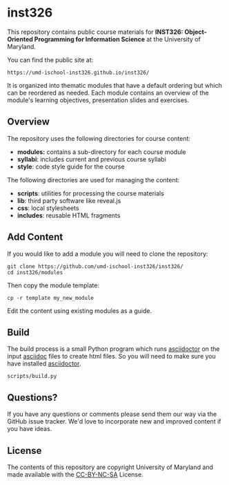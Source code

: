 # inst326

This repository contains public course materials for **INST326: Object-Oriented Programming for Information Science** at the University of Maryland.

You can find the public site at:

    https://umd-ischool-inst326.github.io/inst326/

It is organized into thematic modules that have a default ordering but which can be reordered as needed. Each module contains an overview of the module's  learning objectives, presentation slides and exercises.

## Overview

The repository uses the following directories for course content:

* **modules:** contains a sub-directory for each course module
* **syllabi**: includes current and previous course syllabi
* **style**: code style guide for the course

The following directories are used for managing the content:

* **scripts**: utilities for processing the course materials
* **lib**: third party software like reveal.js
* **css**: local stylesheets
* **includes**: reusable HTML fragments

## Add Content

If you would like to add a module you will need to clone the repository:

    git clone https://github.com/umd-ischool-inst326/inst326/
    cd inst326/modules

Then copy the module template:

    cp -r template my_new_module

Edit the content using existing modules as a guide.

## Build

The build process is a small Python program which runs [asciidoctor] on the input [asciidoc] files to create html files. So you will need to make sure you have installed [asciidoctor].

    scripts/build.py

## Questions?

If you have any questions or comments please send them our way via the GitHub issue tracker. We'd love to incorporate new and improved content if you have ideas.

## License

The contents of this repository are copyright University of Maryland and made available with the [CC-BY-NC-SA] License. 

[asciidoctor]: https://asciidoctor.org/
[asciidoc]: https://en.wikipedia.org/wiki/AsciiDoc
[CC-BY-NC-SA]: http://creativecommons.org/licenses/by-nc-sa/4.0/
